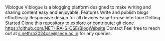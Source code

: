 Viblogue
  Viblogue is a blogging platform designed to make writing and sharing content easy and enjoyable.
Features
  Write and publish blogs effortlessly
  Responsive design for all devices
  Easy-to-use interface
Getting Started
  Clone this repository to explore or contribute:
  git clone https://github.com/NETHRA-S-CSE/BlogWebsite
Contact
  Feel free to reach out at s.nethra2024cse@sece.ac.in for any queries.
